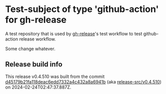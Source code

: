# Test-subject of type 'github-action' for gh-release

A test repository that is used by [gh-release](https://github.com/kattecon/gh-release)'s test workflow to test github-action release workflow.

Some change whatever.


## Release build info

This release v0.4.510 was built from the commit [d45179b21fa118deac6edd7332a4c432a8a6941b](https://github.com/kattecon/gh-release-test-ga/tree/d45179b21fa118deac6edd7332a4c432a8a6941b) (aka [release-src/v0.4.510](https://github.com/kattecon/gh-release-test-ga/tree/release-src/v0.4.510)) on 2024-02-24T02:47:37.887Z.
        